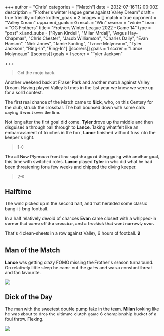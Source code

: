 +++
author = "Chris"
categories = ["Match"]
date = 2022-07-16T12:00:00Z
description = "Frother's winter league game against Valley Dream"
draft = true
friendly = false
frother_goals = 2
images = []
match = true
opponent = "Valley Dream"
opponent_goals = 0
result = "Win"
season = "winter"
team = "OG Frothers"
title = "Frothers Winter League 2022 - Game 14"
type = "post"
xi_and_subs = ["Ryan Kindell", "Milan Mrdalj", "Angus Hay-Chapman", "Chris Chester", "Jacob Williamson", "Charles Daily", "Evan Hanson", "Nick Jones", "Jamie Bunting", "Lance Molyneaux", "Tyler Jackson", "Ring-In", "Ring-In"]
[[scorers]]
goals = 1
scorer = "Lance Molyneaux"
[[scorers]]
goals = 1
scorer = "Tyler Jackson"

+++
> Got the mojo back.

Another weekend back at Fraser Park and another match against Valley Dream. Having played Valley 5 times in the last year we knew we were up for a solid contest.

The first real chance of the Match came to **Nick**, who, on this Century for the club, struck the crossbar. The ball bounced down with some calls saying it went over the line.

Not long after the first goal did come. **Tyler** drove up the middle and then disguised a through ball through to **Lance**. Taking what felt like an embarrassment of touches in the box, **Lance** finished without fuss into the keeper's right.

> 1-0

The all New Plymouth front line kept the good thing going with another goal, this time with switched roles. **Lance** played **Tyler** in who did what he had been threatening for a few weeks and chipped the diving keeper.

> 2-0

## Halftime

The wind picked up in the second half, and that heralded some classic bang-it-long football.

In a half relatively devoid of chances **Evan** came closest with a whipped-in corner that came off the crossbar, and a freekick that went narrowly over.

That's 4 clean-sheets in a row against Valley, 6 hours of football. 🔒

## Man of the Match

**Lance** was getting crazy FOMO missing the Frother's season turnaround. On relatively little sleep he came out the gates and was a constant threat and fan favourite.

![](/images/lance.jpg)

## Dick of the Day

The man with the sweetest double pump fake in the team. **Milan** looking like he was about to drop the ultimate clutch game 6 championship bucket of a foul throw. Flexing.

![](/images/luka_doncic_-51916621145.jpg)
